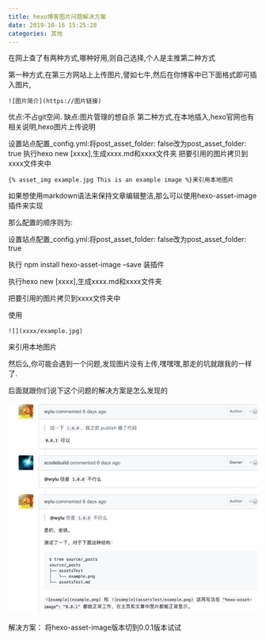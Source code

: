 ```yaml
---
title: hexo博客图片问题解决方案
date: 2019-10-16 15:25:28
categories: 其他
---
```


在网上查了有两种方式,哪种好用,则自己选择,个人是主推第二种方式

第一种方式,在第三方网站上上传图片,譬如七牛,然后在你博客中已下面格式即可插入图片,

```
![图片简介](https://图片链接)
```
优点:不占git空间.
缺点:图片管理的想自杀
第二种方式,在本地插入,hexo官网也有相关说明,hexo图片上传说明

设置站点配置_config.yml:将post_asset_folder: false改为post_asset_folder: true
执行hexo new [xxxx],生成xxxx.md和xxxx文件夹
把要引用的图片拷贝到xxxx文件夹中


```
{% asset_img example.jpg This is an example image %}来引用本地图片
```
如果想使用markdown语法来保持文章编辑整洁,那么可以使用hexo-asset-image插件来实现

那么配置的顺序则为:

设置站点配置_config.yml:将post_asset_folder: false改为post_asset_folder: true

执行 npm install hexo-asset-image –save 装插件

执行hexo new [xxxx],生成xxxx.md和xxxx文件夹

把要引用的图片拷贝到xxxx文件夹中

使用
```
![](xxxx/example.jpg)
```
来引用本地图片

然后么,你可能会遇到一个问题,发现图片没有上传,嘿嘿嘿,那走的坑就跟我的一样了.

后面就跟你们说下这个问题的解决方案是怎么发现的

![hexo-iamge](/hexo博客图片问题解决方案/hexo-image.png)

解决方案： 将hexo-asset-image版本切到0.0.1版本试试

